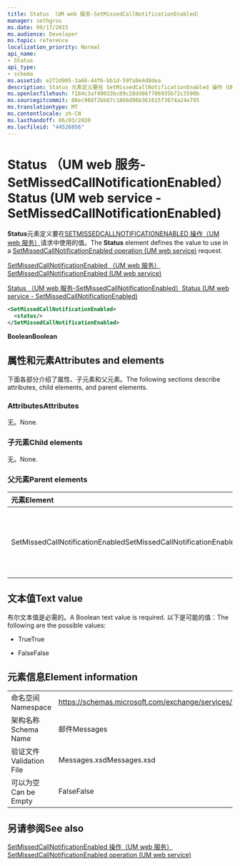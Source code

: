 ```yaml
---
title: Status （UM web 服务-SetMissedCallNotificationEnabled）
manager: sethgros
ms.date: 09/17/2015
ms.audience: Developer
ms.topic: reference
localization_priority: Normal
api_name:
- Status
api_type:
- schema
ms.assetid: e272d905-1a66-44f6-bb1d-59fa9e4d8dea
description: Status 元素定义要在 SetMissedCallNotificationEnabled 操作（UM web 服务）请求中使用的值。
ms.openlocfilehash: f184c3af49033bc09c28dd66f786935b72c3590b
ms.sourcegitcommit: 88ec988f2bb67c1866d06b361615f3674a24e795
ms.translationtype: MT
ms.contentlocale: zh-CN
ms.lasthandoff: 06/03/2020
ms.locfileid: "44526856"
---
```

# <a name="status-um-web-service---setmissedcallnotificationenabled"></a><span data-ttu-id="f9362-103">Status （UM web 服务-SetMissedCallNotificationEnabled）</span><span class="sxs-lookup"><span data-stu-id="f9362-103">Status (UM web service - SetMissedCallNotificationEnabled)</span></span>

<span data-ttu-id="f9362-104">**Status**元素定义要在[SETMISSEDCALLNOTIFICATIONENABLED 操作（UM web 服务）](setmissedcallnotificationenabled-operation-um-web-service.md)请求中使用的值。</span><span class="sxs-lookup"><span data-stu-id="f9362-104">The **Status** element defines the value to use in a [SetMissedCallNotificationEnabled operation (UM web service)](setmissedcallnotificationenabled-operation-um-web-service.md) request.</span></span> 
  
[<span data-ttu-id="f9362-105">SetMissedCallNotificationEnabled （UM web 服务）</span><span class="sxs-lookup"><span data-stu-id="f9362-105">SetMissedCallNotificationEnabled (UM web service)</span></span>](setmissedcallnotificationenabled-um-web-service.md)
  
[<span data-ttu-id="f9362-106">Status （UM web 服务-SetMissedCallNotificationEnabled）</span><span class="sxs-lookup"><span data-stu-id="f9362-106">Status (UM web service - SetMissedCallNotificationEnabled)</span></span>](status-um-web-servicesetmissedcallnotificationenabled.md)
  
```xml
<SetMissedCallNotificationEnabled>
  <status/>
</SetMissedCallNotificationEnabled>
```

 <span data-ttu-id="f9362-107">**Boolean**</span><span class="sxs-lookup"><span data-stu-id="f9362-107">**Boolean**</span></span>
## <a name="attributes-and-elements"></a><span data-ttu-id="f9362-108">属性和元素</span><span class="sxs-lookup"><span data-stu-id="f9362-108">Attributes and elements</span></span>

<span data-ttu-id="f9362-109">下面各部分介绍了属性、子元素和父元素。</span><span class="sxs-lookup"><span data-stu-id="f9362-109">The following sections describe attributes, child elements, and parent elements.</span></span>
  
### <a name="attributes"></a><span data-ttu-id="f9362-110">Attributes</span><span class="sxs-lookup"><span data-stu-id="f9362-110">Attributes</span></span>

<span data-ttu-id="f9362-111">无。</span><span class="sxs-lookup"><span data-stu-id="f9362-111">None.</span></span>
  
### <a name="child-elements"></a><span data-ttu-id="f9362-112">子元素</span><span class="sxs-lookup"><span data-stu-id="f9362-112">Child elements</span></span>

<span data-ttu-id="f9362-113">无。</span><span class="sxs-lookup"><span data-stu-id="f9362-113">None.</span></span>
  
### <a name="parent-elements"></a><span data-ttu-id="f9362-114">父元素</span><span class="sxs-lookup"><span data-stu-id="f9362-114">Parent elements</span></span>

|<span data-ttu-id="f9362-115">**元素**</span><span class="sxs-lookup"><span data-stu-id="f9362-115">**Element**</span></span>|<span data-ttu-id="f9362-116">**说明**</span><span class="sxs-lookup"><span data-stu-id="f9362-116">**Description**</span></span>|
|:-----|:-----|
|<span data-ttu-id="f9362-117">SetMissedCallNotificationEnabled</span><span class="sxs-lookup"><span data-stu-id="f9362-117">SetMissedCallNotificationEnabled</span></span>  <br/> |<span data-ttu-id="f9362-118">定义对[SetMissedCallNotificationEnabled 操作（UM web 服务）](setmissedcallnotificationenabled-operation-um-web-service.md)请求的请求。</span><span class="sxs-lookup"><span data-stu-id="f9362-118">Defines a request for a [SetMissedCallNotificationEnabled operation (UM web service)](setmissedcallnotificationenabled-operation-um-web-service.md) request.</span></span>  <br/> |
   
## <a name="text-value"></a><span data-ttu-id="f9362-119">文本值</span><span class="sxs-lookup"><span data-stu-id="f9362-119">Text value</span></span>

<span data-ttu-id="f9362-120">布尔文本值是必需的。</span><span class="sxs-lookup"><span data-stu-id="f9362-120">A Boolean text value is required.</span></span> <span data-ttu-id="f9362-121">以下是可能的值：</span><span class="sxs-lookup"><span data-stu-id="f9362-121">The following are the possible values:</span></span>
  
- <span data-ttu-id="f9362-122">True</span><span class="sxs-lookup"><span data-stu-id="f9362-122">True</span></span>
    
- <span data-ttu-id="f9362-123">False</span><span class="sxs-lookup"><span data-stu-id="f9362-123">False</span></span>
    
## <a name="element-information"></a><span data-ttu-id="f9362-124">元素信息</span><span class="sxs-lookup"><span data-stu-id="f9362-124">Element information</span></span>

|||
|:-----|:-----|
|<span data-ttu-id="f9362-125">命名空间</span><span class="sxs-lookup"><span data-stu-id="f9362-125">Namespace</span></span>  <br/> |https://schemas.microsoft.com/exchange/services/2006/messages  <br/> |
|<span data-ttu-id="f9362-126">架构名称</span><span class="sxs-lookup"><span data-stu-id="f9362-126">Schema Name</span></span>  <br/> |<span data-ttu-id="f9362-127">邮件</span><span class="sxs-lookup"><span data-stu-id="f9362-127">Messages</span></span>  <br/> |
|<span data-ttu-id="f9362-128">验证文件</span><span class="sxs-lookup"><span data-stu-id="f9362-128">Validation File</span></span>  <br/> |<span data-ttu-id="f9362-129">Messages.xsd</span><span class="sxs-lookup"><span data-stu-id="f9362-129">Messages.xsd</span></span>  <br/> |
|<span data-ttu-id="f9362-130">可以为空</span><span class="sxs-lookup"><span data-stu-id="f9362-130">Can be Empty</span></span>  <br/> |<span data-ttu-id="f9362-131">False</span><span class="sxs-lookup"><span data-stu-id="f9362-131">False</span></span>  <br/> |
   
## <a name="see-also"></a><span data-ttu-id="f9362-132">另请参阅</span><span class="sxs-lookup"><span data-stu-id="f9362-132">See also</span></span>



[<span data-ttu-id="f9362-133">SetMissedCallNotificationEnabled 操作（UM web 服务）</span><span class="sxs-lookup"><span data-stu-id="f9362-133">SetMissedCallNotificationEnabled operation (UM web service)</span></span>](setmissedcallnotificationenabled-operation-um-web-service.md)

